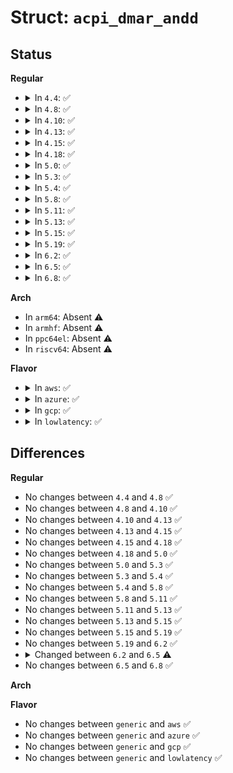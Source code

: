 # Struct: <code>acpi_dmar_andd</code>

## Status
<b>Regular</b>
<ul>
<li>
<details>
<summary>In <code>4.4</code>: ✅</summary>

```c
struct acpi_dmar_andd {
    struct acpi_dmar_header header;
    u8 reserved[3];
    u8 device_number;
    char device_name[1];
};
```
</details>
</li>
<li>
<details>
<summary>In <code>4.8</code>: ✅</summary>

```c
struct acpi_dmar_andd {
    struct acpi_dmar_header header;
    u8 reserved[3];
    u8 device_number;
    char device_name[1];
};
```
</details>
</li>
<li>
<details>
<summary>In <code>4.10</code>: ✅</summary>

```c
struct acpi_dmar_andd {
    struct acpi_dmar_header header;
    u8 reserved[3];
    u8 device_number;
    char device_name[1];
};
```
</details>
</li>
<li>
<details>
<summary>In <code>4.13</code>: ✅</summary>

```c
struct acpi_dmar_andd {
    struct acpi_dmar_header header;
    u8 reserved[3];
    u8 device_number;
    char device_name[1];
};
```
</details>
</li>
<li>
<details>
<summary>In <code>4.15</code>: ✅</summary>

```c
struct acpi_dmar_andd {
    struct acpi_dmar_header header;
    u8 reserved[3];
    u8 device_number;
    char device_name[1];
};
```
</details>
</li>
<li>
<details>
<summary>In <code>4.18</code>: ✅</summary>

```c
struct acpi_dmar_andd {
    struct acpi_dmar_header header;
    u8 reserved[3];
    u8 device_number;
    char device_name[1];
};
```
</details>
</li>
<li>
<details>
<summary>In <code>5.0</code>: ✅</summary>

```c
struct acpi_dmar_andd {
    struct acpi_dmar_header header;
    u8 reserved[3];
    u8 device_number;
    char device_name[1];
};
```
</details>
</li>
<li>
<details>
<summary>In <code>5.3</code>: ✅</summary>

```c
struct acpi_dmar_andd {
    struct acpi_dmar_header header;
    u8 reserved[3];
    u8 device_number;
    char device_name[1];
};
```
</details>
</li>
<li>
<details>
<summary>In <code>5.4</code>: ✅</summary>

```c
struct acpi_dmar_andd {
    struct acpi_dmar_header header;
    u8 reserved[3];
    u8 device_number;
    char device_name[1];
};
```
</details>
</li>
<li>
<details>
<summary>In <code>5.8</code>: ✅</summary>

```c
struct acpi_dmar_andd {
    struct acpi_dmar_header header;
    u8 reserved[3];
    u8 device_number;
    char device_name[1];
};
```
</details>
</li>
<li>
<details>
<summary>In <code>5.11</code>: ✅</summary>

```c
struct acpi_dmar_andd {
    struct acpi_dmar_header header;
    u8 reserved[3];
    u8 device_number;
    char device_name[1];
};
```
</details>
</li>
<li>
<details>
<summary>In <code>5.13</code>: ✅</summary>

```c
struct acpi_dmar_andd {
    struct acpi_dmar_header header;
    u8 reserved[3];
    u8 device_number;
    char device_name[1];
};
```
</details>
</li>
<li>
<details>
<summary>In <code>5.15</code>: ✅</summary>

```c
struct acpi_dmar_andd {
    struct acpi_dmar_header header;
    u8 reserved[3];
    u8 device_number;
    char device_name[1];
};
```
</details>
</li>
<li>
<details>
<summary>In <code>5.19</code>: ✅</summary>

```c
struct acpi_dmar_andd {
    struct acpi_dmar_header header;
    u8 reserved[3];
    u8 device_number;
    char device_name[1];
};
```
</details>
</li>
<li>
<details>
<summary>In <code>6.2</code>: ✅</summary>

```c
struct acpi_dmar_andd {
    struct acpi_dmar_header header;
    u8 reserved[3];
    u8 device_number;
    char device_name[1];
};
```
</details>
</li>
<li>
<details>
<summary>In <code>6.5</code>: ✅</summary>

```c
struct acpi_dmar_andd {
    struct acpi_dmar_header header;
    u8 reserved[3];
    u8 device_number;
    char __pad;
    struct (anon) __Empty_device_name;
    char device_name[0];
};
```
</details>
</li>
<li>
<details>
<summary>In <code>6.8</code>: ✅</summary>

```c
struct acpi_dmar_andd {
    struct acpi_dmar_header header;
    u8 reserved[3];
    u8 device_number;
    char __pad;
    struct (anon) __Empty_device_name;
    char device_name[0];
};
```
</details>
</li>
</ul>
<b>Arch</b>
<ul>
<li>
In <code>arm64</code>: Absent ⚠️
</li>
<li>
In <code>armhf</code>: Absent ⚠️
</li>
<li>
In <code>ppc64el</code>: Absent ⚠️
</li>
<li>
In <code>riscv64</code>: Absent ⚠️
</li>
</ul>
<b>Flavor</b>
<ul>
<li>
<details>
<summary>In <code>aws</code>: ✅</summary>

```c
struct acpi_dmar_andd {
    struct acpi_dmar_header header;
    u8 reserved[3];
    u8 device_number;
    char device_name[1];
};
```
</details>
</li>
<li>
<details>
<summary>In <code>azure</code>: ✅</summary>

```c
struct acpi_dmar_andd {
    struct acpi_dmar_header header;
    u8 reserved[3];
    u8 device_number;
    char device_name[1];
};
```
</details>
</li>
<li>
<details>
<summary>In <code>gcp</code>: ✅</summary>

```c
struct acpi_dmar_andd {
    struct acpi_dmar_header header;
    u8 reserved[3];
    u8 device_number;
    char device_name[1];
};
```
</details>
</li>
<li>
<details>
<summary>In <code>lowlatency</code>: ✅</summary>

```c
struct acpi_dmar_andd {
    struct acpi_dmar_header header;
    u8 reserved[3];
    u8 device_number;
    char device_name[1];
};
```
</details>
</li>
</ul>

## Differences
<b>Regular</b>
<ul>
<li>
No changes between <code>4.4</code> and <code>4.8</code> ✅
</li>
<li>
No changes between <code>4.8</code> and <code>4.10</code> ✅
</li>
<li>
No changes between <code>4.10</code> and <code>4.13</code> ✅
</li>
<li>
No changes between <code>4.13</code> and <code>4.15</code> ✅
</li>
<li>
No changes between <code>4.15</code> and <code>4.18</code> ✅
</li>
<li>
No changes between <code>4.18</code> and <code>5.0</code> ✅
</li>
<li>
No changes between <code>5.0</code> and <code>5.3</code> ✅
</li>
<li>
No changes between <code>5.3</code> and <code>5.4</code> ✅
</li>
<li>
No changes between <code>5.4</code> and <code>5.8</code> ✅
</li>
<li>
No changes between <code>5.8</code> and <code>5.11</code> ✅
</li>
<li>
No changes between <code>5.11</code> and <code>5.13</code> ✅
</li>
<li>
No changes between <code>5.13</code> and <code>5.15</code> ✅
</li>
<li>
No changes between <code>5.15</code> and <code>5.19</code> ✅
</li>
<li>
No changes between <code>5.19</code> and <code>6.2</code> ✅
</li>
<li>
<details>
<summary>Changed between <code>6.2</code> and <code>6.5</code> ⚠️</summary>
<ul>
<li>
<b>Field added. </b>
<code>char __pad</code>
</li>
<li>
<b>Field added. </b>
<code>struct (anon) __Empty_device_name</code>
</li>
<li>
<b>Field type changed. </b>
<code>char device_name[1]</code> ➡️ <code>char device_name[0]</code>
</li>
</ul>
</details>
</li>
<li>
No changes between <code>6.5</code> and <code>6.8</code> ✅
</li>
</ul>
<b>Arch</b>
<ul>
</ul>
<b>Flavor</b>
<ul>
<li>
No changes between <code>generic</code> and <code>aws</code> ✅
</li>
<li>
No changes between <code>generic</code> and <code>azure</code> ✅
</li>
<li>
No changes between <code>generic</code> and <code>gcp</code> ✅
</li>
<li>
No changes between <code>generic</code> and <code>lowlatency</code> ✅
</li>
</ul>
